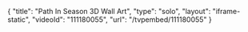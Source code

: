 {
    "title": "Path In Season 3D Wall Art",
    "type": "solo",
    "layout": "iframe-static",
    "videoId": "111180055",
    "url": "\/tvpembed\/111180055"
}